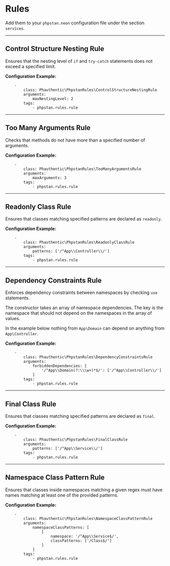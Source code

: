 
# Rules

Add them to your `phpstan.neon` configuration file under the section `services`.

---

## Control Structure Nesting Rule

Ensures that the nesting level of `if` and `try-catch` statements does not exceed a specified limit.

**Configuration Example:**
```neon
    -
        class: Phauthentic\PhpstanRules\ControlStructureNestingRule
        arguments:
            maxNestingLevel: 2
        tags:
            - phpstan.rules.rule
```

---

## Too Many Arguments Rule

Checks that methods do not have more than a specified number of arguments.

**Configuration Example:**
```neon
    -
        class: Phauthentic\PhpstanRules\TooManyArgumentsRule
        arguments:
            maxArguments: 3
        tags:
            - phpstan.rules.rule
```

---

## Readonly Class Rule

Ensures that classes matching specified patterns are declared as `readonly`.

**Configuration Example:**
```neon
    -
        class: Phauthentic\PhpstanRules\ReadonlyClassRule
        arguments:
            patterns: ['/^App\\Controller\\/']
        tags:
            - phpstan.rules.rule
```

---

## Dependency Constraints Rule

Enforces dependency constraints between namespaces by checking `use` statements.

The constructor takes an array of namespace dependencies. The key is the namespace that should not depend on the namespaces in the array of values.

In the example below nothing from `App\Domain` can depend on anything from `App\Controller`.

**Configuration Example:**
```neon
    -
        class: Phauthentic\PhpstanRules\DependencyConstraintsRule
        arguments:
            forbiddenDependencies: [
                '/^App\\Domain(?:\\\w+)*$/': ['/^App\\Controller\\/']
            ]
        tags:
            - phpstan.rules.rule
```

---

## Final Class Rule

Ensures that classes matching specified patterns are declared as `final`.

**Configuration Example:**
```neon
    -
        class: Phauthentic\PhpstanRules\FinalClassRule
        arguments:
            patterns: ['/^App\\Service\\/']
        tags:
            - phpstan.rules.rule
```

---

## Namespace Class Pattern Rule

Ensures that classes inside namespaces matching a given regex must have names matching at least one of the provided patterns.

**Configuration Example:**
```neon
    -
        class: Phauthentic\PhpstanRules\NamespaceClassPatternRule
        arguments:
            namespaceClassPatterns: [
                [
                    namespace: '/^App\\Service$/',
                    classPatterns: ['/Class$/']
                ]
            ]
        tags:
            - phpstan.rules.rule
```
